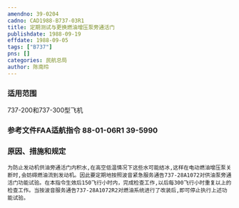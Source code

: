 ```yaml
---
amendno: 39-0204  
cadno: CAD1988-B737-03R1  
title: 定期测试与更换燃油增压泵旁通活门  
publishdate: 1988-09-19  
effdate: 1988-09-05  
tags: ["B737"]  
pns: []  
categories: 民航总局  
author: 陈南玲  
---
```

  
### 适用范围  
737-200和737-300型飞机  
  
<!--more-->  
### 参考文件FAA适航指令 88-01-06R1 39-5990  
  
### 原因、措施和规定  
    为防止发动机供油旁通活门内积水,在高空低温情况下这些水可能结冰,这样在电动燃油增压泵关断时,会妨碍燃油流到发动机。因此要定期地按照波音紧急服务通告737-28A1072对供油泵旁通活门功能试验。在本指令生效后150飞行小时内，完成检查工作,以后每300飞行小时重复以上的检查工作。当按波音服务通告737-28A1072R2对燃油系统进行了改装后,即可停止执行上述功能试验。  
